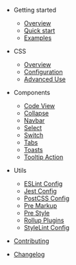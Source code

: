 <!-- markdownlint-disable first-line-h1 -->

- Getting started
  - [Overview](README.md)
  - [Quick start](quickstart.md)
  - [Examples](examples.md)

- CSS
  - [Overview](css/overview.md)
  - [Configuration](css/configuration.md)
  - [Advanced Use](css/advanced-use.md)

- Components
  - [Code View](components/code-view.md)
  - [Collapse](components/collapse.md)
  - [Navbar](components/navbar.md)
  - [Select](components/select.md)
  - [Switch](components/switch.md)
  - [Tabs](components/tabs.md)
  - [Toasts](components/toasts.md)
  - [Tooltip Action](components/tooltip-action.md)

- Utils
  - [ESLint Config](utils/eslint-config.md)
  - [Jest Config](utils/jest-config.md)
  - [PostCSS Config](utils/postcss-config.md)
  - [Pre Markup](utils/pre-markup.md)
  - [Pre Style](utils/pre-style.md)
  - [Rollup Plugins](utils/rollup-plugins.md)
  - [StyleLint Config](utils/stylelint-config.md)
  
- [Contributing](CONTRIBUTING.md)
- [Changelog](CHANGELOG.md)
